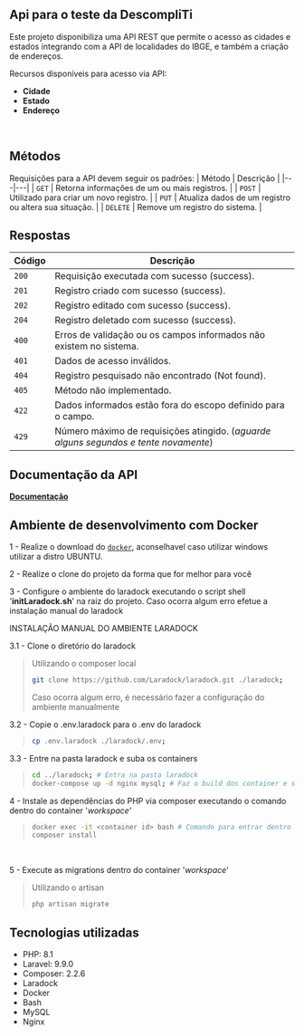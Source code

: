 ## Api para o teste da DescompliTi

Este projeto disponibiliza uma API REST que permite o acesso as cidades e estados integrando com a API de localidades do IBGE, e também a criação de endereços.

Recursos disponíveis para acesso via API:
* **Cidade**
* **Estado**
* **Endereço**

</br>

## Métodos
Requisições para a API devem seguir os padrões:
| Método | Descrição |
|---|---|
| `GET` | Retorna informações de um ou mais registros. |
| `POST` | Utilizado para criar um novo registro. |
| `PUT` | Atualiza dados de um registro ou altera sua situação. |
| `DELETE` | Remove um registro do sistema. |

## Respostas

| Código | Descrição |
|---|---|
| `200` | Requisição executada com sucesso (success).|
| `201` | Registro criado com sucesso (success).|
| `202` | Registro editado com sucesso (success).|
| `204` | Registro deletado com sucesso (success).|
| `400` | Erros de validação ou os campos informados não existem no sistema.|
| `401` | Dados de acesso inválidos.|
| `404` | Registro pesquisado não encontrado (Not found).|
| `405` | Método não implementado.|
| `422` | Dados informados estão fora do escopo definido para o campo.|
| `429` | Número máximo de requisições atingido. (*aguarde alguns segundos e tente novamente*)|

## Documentação da API
[**Documentação**](https://documenter.getpostman.com/view/9571261/UyrEgZjd)

## Ambiente de desenvolvimento com Docker

1 - Realize o download do [`docker`](https://www.docker.com/get-started), aconselhavel caso utilizar windows utilizar a distro UBUNTU.
</br>

2 - Realize o clone do projeto da forma que for melhor para você

3 - Configure o ambiente do laradock executando o script shell '**initLaradock.sh**' na raiz do projeto.
Caso ocorra algum erro efetue a instalação manual do laradock

INSTALAÇÃO MANUAL DO AMBIENTE LARADOCK

3.1 - Clone o diretório do laradock
> Utilizando o composer local
>
> ```bash
> git clone https://github.com/Laradock/laradock.git ./laradock;
> ```
> Caso ocorra algum erro, é necessário fazer a configuração do ambiente manualmente

3.2 - Copie o .env.laradock para o .env do laradock
>
> ```bash
> cp .env.laradock ./laradock/.env;
> ```

3.3 - Entre na pasta laradock e suba os containers
>
> ```bash
> cd ../laradock; # Entra na pasta laradock
> docker-compose up -d nginx mysql; # Faz o build dos container e sobe eles
> ```

4 - Instale as dependências do PHP via composer executando o comando dentro do container '*workspace*'
> ```bash
> docker exec -it <container id> bash # Comando para entrar dentro do container, verifique o container id do workspace utilizando 'docker ps'
> composer install
> ```
</br>

5 - Execute as migrations dentro do container '*workspace*'
> Utilizando o artisan
> ```bash
> php artisan migrate
> ```

## Tecnologias utilizadas
* PHP: 8.1
* Laravel: 9.9.0
* Composer: 2.2.6
* Laradock
* Docker
* Bash
* MySQL
* Nginx
